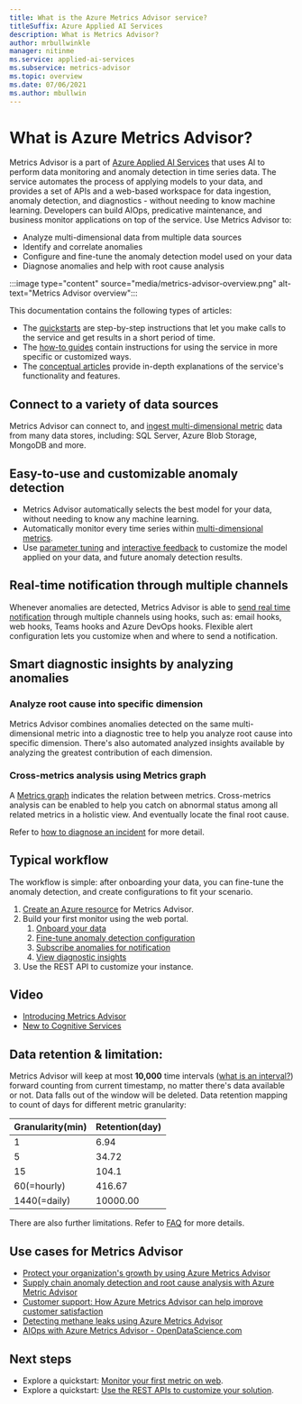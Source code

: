 ```yaml
---
title: What is the Azure Metrics Advisor service?
titleSuffix: Azure Applied AI Services
description: What is Metrics Advisor?
author: mrbullwinkle
manager: nitinme
ms.service: applied-ai-services
ms.subservice: metrics-advisor
ms.topic: overview
ms.date: 07/06/2021
ms.author: mbullwin
---
```


# What is Azure Metrics Advisor? 

Metrics Advisor is a part of [Azure Applied AI Services](../../applied-ai-services/what-are-applied-ai-services.md) that uses AI to perform data monitoring and anomaly detection in time series data. The service automates the process of applying models to your data, and provides a set of APIs and a web-based workspace for data ingestion, anomaly detection, and diagnostics - without needing to know machine learning. Developers can build AIOps, predicative maintenance, and business monitor applications on top of the service. Use Metrics Advisor to:

* Analyze multi-dimensional data from multiple data sources
* Identify and correlate anomalies
* Configure and fine-tune the anomaly detection model used on your data
* Diagnose anomalies and help with root cause analysis

:::image type="content" source="media/metrics-advisor-overview.png" alt-text="Metrics Advisor overview":::

This documentation contains the following types of articles:
* The [quickstarts](./Quickstarts/web-portal.md) are step-by-step instructions that let you make calls to the service and get results in a short period of time. 
* The [how-to guides](./how-tos/onboard-your-data.md) contain instructions for using the service in more specific or customized ways.
* The [conceptual articles](glossary.md) provide in-depth explanations of the service's functionality and features.

## Connect to a variety of data sources

Metrics Advisor can connect to, and [ingest multi-dimensional metric](how-tos/onboard-your-data.md) data from many data stores, including: SQL Server, Azure Blob Storage, MongoDB and more.

## Easy-to-use and customizable anomaly detection

* Metrics Advisor automatically selects the best model for your data, without needing to know any machine learning.
* Automatically monitor every time series within [multi-dimensional metrics](glossary.md#multi-dimensional-metric).
* Use [parameter tuning](how-tos/configure-metrics.md) and [interactive feedback](how-tos/anomaly-feedback.md) to customize the model applied on your data, and future anomaly detection results.

## Real-time notification through multiple channels

Whenever anomalies are detected, Metrics Advisor is able to [send real time notification](how-tos/alerts.md) through multiple channels using hooks, such as: email hooks, web hooks, Teams hooks and Azure DevOps hooks. Flexible alert configuration lets you customize when and where to send a notification.

## Smart diagnostic insights by analyzing anomalies

### Analyze root cause into specific dimension 

Metrics Advisor combines anomalies detected on the same multi-dimensional metric into a diagnostic tree to help you analyze root cause into specific dimension. There's also automated analyzed insights available by analyzing the greatest contribution of each dimension. 

### Cross-metrics analysis using Metrics graph

A [Metrics graph](./how-tos/metrics-graph.md) indicates the relation between metrics. Cross-metrics analysis can be enabled to help you catch on abnormal status among all related metrics in a holistic view. And eventually locate the final root cause.

Refer to [how to diagnose an incident](./how-tos/diagnose-an-incident.md) for more detail.

## Typical workflow

The workflow is simple: after onboarding your data, you can fine-tune the anomaly detection, and create configurations to fit your scenario.

1. [Create an Azure resource](https://go.microsoft.com/fwlink/?linkid=2142156) for Metrics Advisor. 
2. Build your first monitor using the web portal.
    1. [Onboard your data](./how-tos/onboard-your-data.md)
    2. [Fine-tune anomaly detection configuration](./how-tos/configure-metrics.md)
    3. [Subscribe anomalies for notification](./how-tos/alerts.md)
    4. [View diagnostic insights](./how-tos/diagnose-an-incident.md)
3. Use the REST API to customize your instance.

## Video
* [Introducing Metrics Advisor](https://www.youtube.com/watch?v=0Y26cJqZMIM)
* [New to Cognitive Services](https://www.youtube.com/watch?v=7tCLJHdBZgM)

## Data retention & limitation: 

Metrics Advisor will keep at most **10,000** time intervals ([what is an interval?](tutorials/write-a-valid-query.md#what-is-an-interval)) forward counting from current timestamp, no matter there's data available or not. Data falls out of the window will be deleted.  Data retention mapping to count of days for different metric granularity: 

| Granularity(min) |	Retention(day) |
|------------------| ------------------|
|  1 | 6.94 |
|  5 | 34.72|
| 15 | 104.1|
| 60(=hourly) | 416.67 |
| 1440(=daily)|10000.00|

There are also further limitations. Refer to [FAQ](faq.yml#what-are-the-data-retention-and-limitations-of-metrics-advisor-) for more details.

## Use cases for Metrics Advisor

* [Protect your organization's growth by using Azure Metrics Advisor](https://techcommunity.microsoft.com/t5/azure-ai/protect-your-organization-s-growth-by-using-azure-metrics/ba-p/2564682)
* [Supply chain anomaly detection and root cause analysis with Azure Metric Advisor](https://techcommunity.microsoft.com/t5/azure-ai/supply-chain-anomaly-detection-and-root-cause-analysis-with/ba-p/2871920)
* [Customer support: How Azure Metrics Advisor can help improve customer satisfaction](https://techcommunity.microsoft.com/t5/azure-ai-blog/customer-support-how-azure-metrics-advisor-can-help-improve/ba-p/3038907)
* [Detecting methane leaks using Azure Metrics Advisor](https://techcommunity.microsoft.com/t5/ai-cognitive-services-blog/detecting-methane-leaks-using-azure-metrics-advisor/ba-p/3254005)
* [AIOps with Azure Metrics Advisor - OpenDataScience.com](https://opendatascience.com/aiops-with-azure-metrics-advisor/)

## Next steps

* Explore a quickstart: [Monitor your first metric on web](quickstarts/web-portal.md).
* Explore a quickstart: [Use the REST APIs to customize your solution](./quickstarts/rest-api-and-client-library.md).